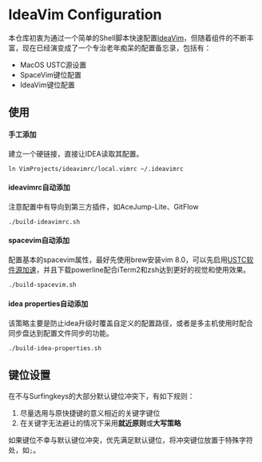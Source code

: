 # IdeaVim Configuration

本仓库初衷为通过一个简单的Shell脚本快速配置[IdeaVim](https://github.com/JetBrains/ideavim)，但随着组件的不断丰富，现在已经演变成了一个专治老年痴呆的配置备忘录，包括有：

* MacOS USTC源设置
* SpaceVim键位配置
* IdeaVim键位配置

## 使用

#### 手工添加

建立一个硬链接，直接让IDEA读取其配置。

```shell
ln VimProjects/ideavimrc/local.vimrc ~/.ideavimrc
```

#### ideavimrc自动添加

注意配置中有导向到第三方插件，如AceJump-Lite、GitFlow

```shell
./build-ideavimrc.sh
```
#### spacevim自动添加

配置基本的spacevim属性，最好先使用brew安装vim 8.0，可以先启用[USTC软件源加速](https://mirrors.ustc.edu.cn/help/search.html?q=brew&check_keywords=yes&area=default#)，并且下载powerline配合iTerm2和zsh达到更好的视觉和使用效果。

```sh
./build-spacevim.sh
```

#### idea properties自动添加

该策略主要是防止idea升级时覆盖自定义的配置路径，或者是多主机使用时配合同步盘达到配置文件同步的功能。

```sh
./build-idea-properties.sh
```

## 键位设置

在不与Surfingkeys的大部分默认键位冲突下，有如下规则：

1. 尽量选用与原快捷键的意义相近的关键字键位
2. 在关键字无法避让的情况下采用**就近原则**或**大写策略**

如果键位不幸与默认键位冲突，优先满足默认键位，将冲突键位放置于特殊字符处，如`;`。

